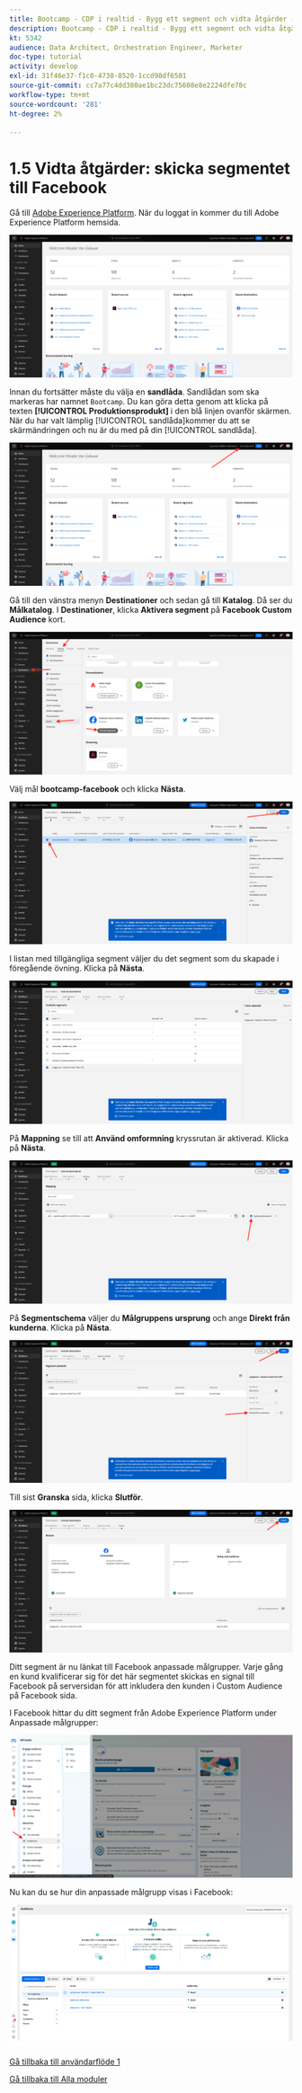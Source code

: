 ```yaml
---
title: Bootcamp - CDP i realtid - Bygg ett segment och vidta åtgärder - Skicka ditt segment till DV360
description: Bootcamp - CDP i realtid - Bygg ett segment och vidta åtgärder - Skicka ditt segment till DV360
kt: 5342
audience: Data Architect, Orchestration Engineer, Marketer
doc-type: tutorial
activity: develop
exl-id: 31f46e37-f1c0-4730-8520-1ccd98df6501
source-git-commit: cc7a77c4dd380ae1bc23dc75608e8e2224dfe78c
workflow-type: tm+mt
source-wordcount: '281'
ht-degree: 2%

---
```


# 1.5 Vidta åtgärder: skicka segmentet till Facebook

Gå till [Adobe Experience Platform](https://experience.adobe.com/platform). När du loggat in kommer du till Adobe Experience Platform hemsida.

![Dataintag](./images/home.png)

Innan du fortsätter måste du välja en **sandlåda**. Sandlådan som ska markeras har namnet ``Bootcamp``. Du kan göra detta genom att klicka på texten **[!UICONTROL Produktionsprodukt]** i den blå linjen ovanför skärmen. När du har valt lämplig [!UICONTROL sandlåda]kommer du att se skärmändringen och nu är du med på din [!UICONTROL sandlåda].

![Dataintag](./images/sb1.png)

Gå till den vänstra menyn **Destinationer** och sedan gå till **Katalog**. Då ser du **Målkatalog**. I **Destinationer**, klicka **Aktivera segment** på **Facebook Custom Audience** kort.

![RTCDP](./images/rtcdpgoogleseg.png)

Välj mål **bootcamp-facebook** och klicka **Nästa**.

![RTCDP](./images/rtcdpcreatedest2.png)

I listan med tillgängliga segment väljer du det segment som du skapade i föregående övning. Klicka på **Nästa**.

![RTCDP](./images/rtcdpcreatedest3.png)

På **Mappning** se till att **Använd omformning** kryssrutan är aktiverad. Klicka på **Nästa**.

![RTCDP](./images/rtcdpcreatedest4a.png)

På **Segmentschema** väljer du **Målgruppens ursprung** och ange **Direkt från kunderna**. Klicka på **Nästa**.

![RTCDP](./images/rtcdpcreatedest4.png)

Till sist **Granska** sida, klicka **Slutför**.

![RTCDP](./images/rtcdpcreatedest5.png)

Ditt segment är nu länkat till Facebook anpassade målgrupper. Varje gång en kund kvalificerar sig för det här segmentet skickas en signal till Facebook på serversidan för att inkludera den kunden i Custom Audience på Facebook sida.

I Facebook hittar du ditt segment från Adobe Experience Platform under Anpassade målgrupper:

![RTCDP](./images/rtcdpcreatedest5b.png)

Nu kan du se hur din anpassade målgrupp visas i Facebook:

![RTCDP](./images/rtcdpcreatedest5a.png)

[Gå tillbaka till användarflöde 1](./uc1.md)

[Gå tillbaka till Alla moduler](../../overview.md)
